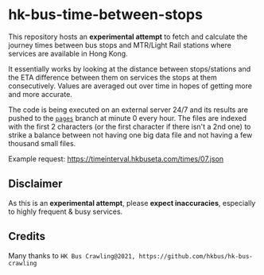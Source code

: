 # hk-bus-time-between-stops
 
This repository hosts an **experimental attempt** to fetch and calculate the journey times between bus stops and MTR/Light Rail stations where services are available in Hong Kong.

It essentially works by looking at the distance between stops/stations and the ETA difference between them on services the stops at them consecutively. Values are averaged out over time in hopes of getting more and more accurate.

The code is being executed on an external server 24/7 and its results are pushed to the [`pages`](https://github.com/LOOHP/hk-bus-time-between-stops/tree/pages) branch at minute 0 every hour. The files are indexed with the first 2 characters (or the first character if there isn't a 2nd one) to strike a balance between not having one big data file and not having a few thousand small files.

Example request: https://timeinterval.hkbuseta.com/times/07.json

## Disclaimer
As this is an **experimental attempt**, please **expect inaccuracies**, especially to highly frequent & busy services.

## Credits
Many thanks to `HK Bus Crawling@2021, https://github.com/hkbus/hk-bus-crawling`
